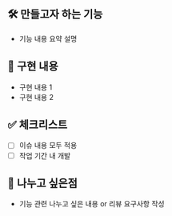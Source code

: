 ## 🛠️ 만들고자 하는 기능
- 기능 내용 요약 설명

## 📝 구현 내용
- 구현 내용 1
- 구현 내용 2

## ✅ 체크리스트
- [ ] 이슈 내용 모두 적용
- [ ] 작업 기간 내 개발

## 🌱 나누고 싶은점
- 기능 관련 나누고 싶은 내용 or 리뷰 요구사항 작성
